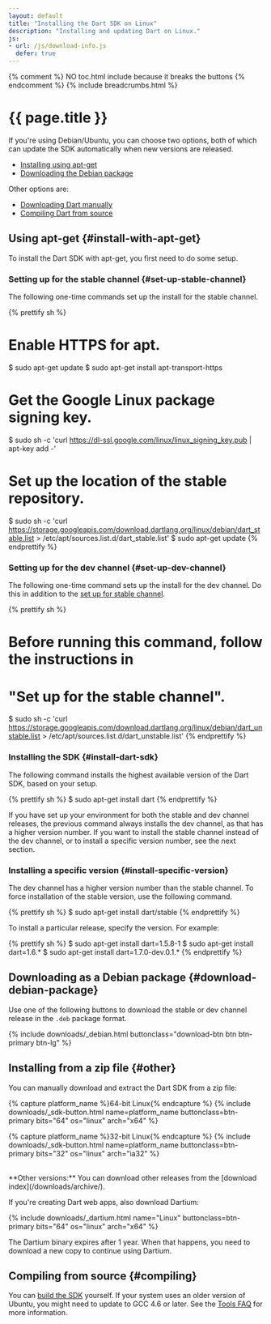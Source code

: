 ```yaml
---
layout: default
title: "Installing the Dart SDK on Linux"
description: "Installing and updating Dart on Linux."
js:
- url: /js/download-info.js
  defer: true
---
```


{% comment %}
  NO toc.html include because it breaks the buttons
{% endcomment %}
{% include breadcrumbs.html %}

# {{ page.title }}

If you're using Debian/Ubuntu, you can choose two options,
both of which can update the SDK automatically
when new versions are released.

* [Installing using apt-get](#install-with-apt-get)
* [Downloading the Debian package](#download-debian-package)

Other options are:

* [Downloading Dart manually](#other)
* [Compiling Dart from source](#compiling)


## Using apt-get {#install-with-apt-get}

To install the Dart SDK with apt-get, you first need to do some setup.

### Setting up for the stable channel {#set-up-stable-channel}

The following one-time commands set up the install for the stable channel.

{% prettify sh %}
# Enable HTTPS for apt.
$ sudo apt-get update
$ sudo apt-get install apt-transport-https
# Get the Google Linux package signing key.
$ sudo sh -c 'curl https://dl-ssl.google.com/linux/linux_signing_key.pub | apt-key add -'
# Set up the location of the stable repository.
$ sudo sh -c 'curl https://storage.googleapis.com/download.dartlang.org/linux/debian/dart_stable.list > /etc/apt/sources.list.d/dart_stable.list'
$ sudo apt-get update
{% endprettify %}


### Setting up for the dev channel {#set-up-dev-channel}

The following one-time command sets up the install for the dev channel.
Do this in addition to the [set up for stable channel](#set-up-stable-channel).

{% prettify sh %}
# Before running this command, follow the instructions in
# "Set up for the stable channel".
$ sudo sh -c 'curl https://storage.googleapis.com/download.dartlang.org/linux/debian/dart_unstable.list > /etc/apt/sources.list.d/dart_unstable.list'
{% endprettify %}


### Installing the SDK {#install-dart-sdk}

The following command installs the highest available version
of the Dart SDK, based on your setup.

{% prettify sh %}
$ sudo apt-get install dart
{% endprettify %}

If you have set up your environment for both the stable and dev channel
releases, the previous command always installs the dev channel, as that
has a higher version number.
If you want to install the stable channel instead of the dev channel,
or to install a specific version number, see the next section.


### Installing a specific version {#install-specific-version}

The dev channel has a higher version number than the stable channel.
To force installation of the stable version, use the following command.

{% prettify sh %}
$ sudo apt-get install dart/stable
{% endprettify %}

To install a particular release, specify the version.
For example:

{% prettify sh %}
$ sudo apt-get install dart=1.5.8-1
$ sudo apt-get install dart=1.6.*
$ sudo apt-get install dart=1.7.0-dev.0.1.*
{% endprettify %}


## Downloading as a Debian package {#download-debian-package}

Use one of the following buttons to download the stable or
dev channel release in the `.deb` package format.

{% include downloads/_debian.html buttonclass="download-btn btn btn-primary btn-lg" %}

## Installing from a zip file {#other}

You can manually download and extract the Dart SDK from a zip file:

<div class="downloads download-buttons">
{% capture platform_name %}64-bit Linux{% endcapture %}
{% include downloads/_sdk-button.html name=platform_name buttonclass=btn-primary bits="64" os="linux" arch="x64" %}

{% capture platform_name %}32-bit Linux{% endcapture %}
{% include downloads/_sdk-button.html name=platform_name buttonclass=btn-primary bits="32" os="linux" arch="ia32" %}
</div>

<br >

<aside class="alert alert-info" markdown="1">
 **Other versions:**
 You can download other releases from the
 [download index](/downloads/archive/).
</aside>

If you're creating Dart web apps, also download Dartium:

<p>
<div class="downloads download-buttons">
{% include downloads/_dartium.html name="Linux" buttonclass=btn-primary bits="64" os="linux" arch="x64" %}
</div>
</p>

The Dartium binary expires after 1 year.
When that happens, you need to
download a new copy to continue using Dartium.


## Compiling from source {#compiling}

You can [build the SDK](https://github.com/dart-lang/sdk/wiki/Building) yourself.
If your system uses an older version of Ubuntu,
you might need to update to GCC 4.6 or later.
See the [Tools FAQ](/tools/faq.html) for more information.
